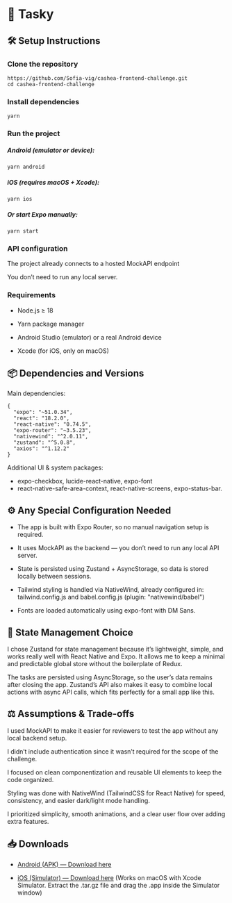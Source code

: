 # 📝 Tasky

## 🛠️ Setup Instructions

### Clone the repository

```
https://github.com/Sofia-vig/cashea-frontend-challenge.git
cd cashea-frontend-challenge
```

### Install dependencies

```
yarn
```

### Run the project

##### Android (emulator or device):

```
yarn android
```

##### iOS (requires macOS + Xcode):

```
yarn ios
```

##### Or start Expo manually:

```
yarn start
```

### API configuration

The project already connects to a hosted MockAPI endpoint

You don’t need to run any local server.

### Requirements

- Node.js ≥ 18

- Yarn package manager

- Android Studio (emulator) or a real Android device

- Xcode (for iOS, only on macOS)

## 📦 Dependencies and Versions

Main dependencies:

```
{
  "expo": "~51.0.34",
  "react": "18.2.0",
  "react-native": "0.74.5",
  "expo-router": "~3.5.23",
  "nativewind": "^2.0.11",
  "zustand": "^5.0.8",
  "axios": "^1.12.2"
}
```

Additional UI & system packages:

- expo-checkbox, lucide-react-native, expo-font
- react-native-safe-area-context, react-native-screens, expo-status-bar.

## ⚙️ Any Special Configuration Needed

- The app is built with Expo Router, so no manual navigation setup is required.

- It uses MockAPI as the backend — you don’t need to run any local API server.

- State is persisted using Zustand + AsyncStorage, so data is stored locally between sessions.

- Tailwind styling is handled via NativeWind, already configured in: tailwind.config.js and babel.config.js (plugin: "nativewind/babel")

- Fonts are loaded automatically using expo-font with DM Sans.

## 🧠 State Management Choice

I chose Zustand for state management because it’s lightweight, simple, and works really well with React Native and Expo.
It allows me to keep a minimal and predictable global store without the boilerplate of Redux.

The tasks are persisted using AsyncStorage, so the user’s data remains after closing the app.
Zustand’s API also makes it easy to combine local actions with async API calls, which fits perfectly for a small app like this.

## ⚖️ Assumptions & Trade-offs

I used MockAPI to make it easier for reviewers to test the app without any local backend setup.

I didn’t include authentication since it wasn’t required for the scope of the challenge.

I focused on clean componentization and reusable UI elements to keep the code organized.

Styling was done with NativeWind (TailwindCSS for React Native) for speed, consistency, and easier dark/light mode handling.

I prioritized simplicity, smooth animations, and a clear user flow over adding extra features.

## 📥 Downloads

- [Android (APK) — Download here](https://expo.dev/artifacts/eas/pL6hyfsBRNFLmnskF9dZFx.apk)

- [iOS (Simulator) — Download here](https://expo.dev/artifacts/eas/w2cFJxpzChg4jPGXq5heCE.tar.gz) (Works on macOS with Xcode Simulator. Extract the .tar.gz file and drag the .app inside the Simulator window)
